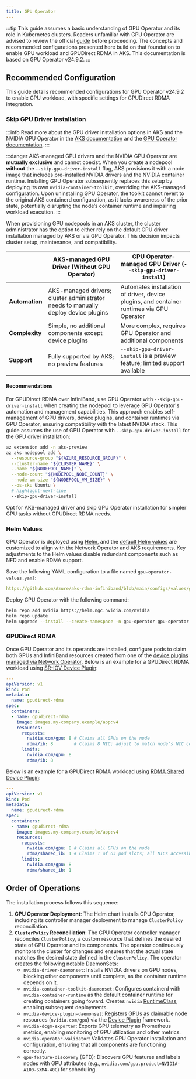 ```yaml
---
title: GPU Operator
---
```


:::tip
This guide assumes a basic understanding of GPU Operator and its role in Kubernetes clusters. Readers unfamiliar with GPU Operator are advised to review the official [guide](https://docs.nvidia.com/datacenter/cloud-native/gpu-operator/latest/index.html) before proceeding. The concepts and recommended configurations presented here build on that foundation to enable GPU workload and GPUDirect RDMA in AKS. This documentation is based on GPU Operator v24.9.2.
:::

## Recommended Configuration

This guide details recommended configurations for GPU Operator v24.9.2 to enable GPU workload, with specific settings for GPUDirect RDMA integration.

### Skip GPU Driver Installation

:::info
Read more about the GPU driver installation options in AKS and the NVIDIA GPU Operator in the [AKS documentation](https://learn.microsoft.com/en-us/azure/aks/gpu-cluster?tabs=add-ubuntu-gpu-node-pool) and the [GPU Operator documentation](https://docs.nvidia.com/datacenter/cloud-native/gpu-operator/latest/microsoft-aks.html).
:::

:::danger
AKS-managed GPU drivers and the NVIDIA GPU Operator are **mutually exclusive** and cannot coexist. When you create a nodepool **without** the `--skip-gpu-driver-install` flag, AKS provisions it with a node image that includes pre-installed NVIDIA drivers and the NVIDIA container runtime. Installing GPU Operator subsequently replaces this setup by deploying its own `nvidia-container-toolkit`, overriding the AKS-managed configuration. Upon uninstalling GPU Operator, the toolkit cannot revert to the original AKS containerd configuration, as it lacks awareness of the prior state, potentially disrupting the node’s container runtime and impairing workload execution.
:::

When provisioning GPU nodepools in an AKS cluster, the cluster administrator has the option to either rely on the default GPU driver installation managed by AKS or via GPU Operator. This decision impacts cluster setup, maintenance, and compatibility.

|                | **AKS-managed GPU Driver (Without GPU Operator)**                                  | **GPU Operator-managed GPU Driver (`--skip-gpu-driver-install`)**                         |
| -------------- | ---------------------------------------------------------------------------------- | ----------------------------------------------------------------------------------------- |
| **Automation** | AKS-managed drivers; cluster administrator needs to manually deploy device plugins | Automates installation of driver, device plugins, and container runtimes via GPU Operator |
| **Complexity** | Simple, no additional components except device plugins                             | More complex, requires GPU Operator and additional components                             | Moderate setup (deploy operator); simplified ongoing management |
| **Support**    | Fully supported by AKS; no preview features                                        | `--skip-gpu-driver-install` is a preview feature; limited support available               |

#### Recommendations

For GPUDirect RDMA over InfiniBand, use GPU Operator with `--skip-gpu-driver-install` when creating the nodepool to leverage GPU Operator's automation and management capabilities. This approach enables self-management of GPU drivers, device plugins, and container runtimes via GPU Operator, ensuring compatibility with the latest NVIDIA stack. This guide assumes the use of GPU Operator with `--skip-gpu-driver-install` for the GPU driver installation:

```bash
az extension add -n aks-preview
az aks nodepool add \
  --resource-group "${AZURE_RESOURCE_GROUP}" \
  --cluster-name "${CLUSTER_NAME}" \
  --name "${NODEPOOL_NAME}" \
  --node-count "${NODEPOOL_NODE_COUNT}" \
  --node-vm-size "${NODEPOOL_VM_SIZE}" \
  --os-sku Ubuntu \
  # highlight-next-line
  --skip-gpu-driver-install
```

Opt for AKS-managed driver and skip GPU Operator installation for simpler GPU tasks without GPUDirect RDMA needs.

### Helm Values

GPU Operator is deployed using [Helm](https://helm.sh/), and the [default Helm values](https://github.com/NVIDIA/gpu-operator/blob/v24.9.2/deployments/gpu-operator/values.yaml) are customized to align with the Network Operator and AKS requirements. Key adjustments to the Helm values disable redundant components such as NFD and enable RDMA support.

Save the following YAML configuration to a file named `gpu-operator-values.yaml`:

```yaml reference
https://github.com/Azure/aks-rdma-infiniband/blob/main/configs/values/gpu-operator/values.yaml
```

Deploy GPU Operator with the following command:

```bash
helm repo add nvidia https://helm.ngc.nvidia.com/nvidia
helm repo update
helm upgrade --install --create-namespace -n gpu-operator gpu-operator nvidia/gpu-operator -f values.yaml
```

### GPUDirect RDMA

Once GPU Operator and its operands are installed, configure pods to claim both GPUs and InfiniBand resources created from one of the [device plugins managed via Network Operator](network-operator#nicclusterpolicy). Below is an example for a GPUDirect RDMA workload using [SR-IOV Device Plugin](network-operator#sr-iov-device-plugin):

```yaml
---
apiVersion: v1
kind: Pod
metadata:
  name: gpudirect-rdma
spec:
  containers:
  - name: gpudirect-rdma
    image: images.my-company.example/app:v4
    resources:
      requests:
        nvidia.com/gpu: 8 # Claims all GPUs on the node
        rdma/ib: 8        # Claims 8 NIC; adjust to match node’s NIC count
      limits:
        nvidia.com/gpu: 8
        rdma/ib: 8
```

Below is an example for a GPUDirect RDMA workload using [RDMA Shared Device Plugin](network-operator#rdma-shared-device-plugin):

```yaml
---
apiVersion: v1
kind: Pod
metadata:
  name: gpudirect-rdma
spec:
  containers:
  - name: gpudirect-rdma
    image: images.my-company.example/app:v4
    resources:
      requests:
        nvidia.com/gpu: 8 # Claims all GPUs on the node
        rdma/shared_ib: 1 # Claims 1 of 63 pod slots; all NICs accessible
      limits:
        nvidia.com/gpu: 8
        rdma/shared_ib: 1
```

## Order of Operations

The installation process follows this sequence:

1. **GPU Operator Deployment**: The Helm chart installs GPU Operator, including its controller manager deployment to manage `ClusterPolicy` reconciliation.
2. **`ClusterPolicy` Reconciliation**: The GPU Operator controller manager reconciles `ClusterPolicy`, a custom resource that defines the desired state of GPU Operator and its components. The operator continuously monitors the cluster for changes and ensures that the actual state matches the desired state defined in the `ClusterPolicy`. The operator creates the following notable DaemonSets:
    - `nvidia-driver-daemonset`: Installs NVIDIA drivers on GPU nodes, blocking other components until complete, as the container runtime depends on it.
    - `nvidia-container-toolkit-daemonset`: Configures containerd with `nvidia-container-runtime` as the default container runtime for creating containers going foward. Creates `nvidia` [RuntimeClass](https://kubernetes.io/docs/concepts/containers/runtime-class/), enabling subsequent deployments.
    - `nvidia-device-plugin-daemonset`: Registers GPUs as claimable node resources (`nvidia.com/gpu`) via the [Device Plugin](https://kubernetes.io/docs/concepts/extend-kubernetes/compute-storage-net/device-plugins/) framework.
    - `nvidia-dcgm-exporter`: Exports GPU telemetry as Prometheus metrics, enabling monitoring of GPU utilization and other metrics.
    - `nvidia-operator-validator`: Validates GPU Operator installation and configuration, ensuring that all components are functioning correctly.
    - `gpu-feature-discovery` (GFD): Discovers GPU features and labels nodes with GPU attributes (e.g., `nvidia.com/gpu.product=NVIDIA-A100-SXM4-40G`) for scheduling.
